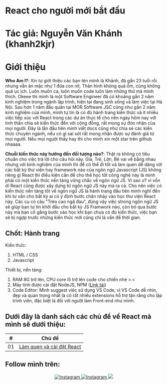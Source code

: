 # React cho người mới bắt đầu

# Tác giả: Nguyễn Văn Khánh (khanh2kjr)

# Giới thiệu

**Who Am I?**: Xin tự giới thiệu các bạn tên mình là Khánh, đã gần 23 tuổi rồi nhưng vẫn ăn mặc như 1 đứa con nít. Thân hình không quá ốm, cũng không quá ục ịch. Luôn muốn ca, luôn muốn code luôn làm những thứ mà mình thích. Okeee thì mình là một Software Engineer đã có khoảng gần 2 năm kinh nghiệm trong ngành lập trình, hiện tại đang sinh sống và làm việc tại Hà Nội. Sau hơn 1 năm đầu quân tại MOR Software JSC cũng như gần 2 năm kinh nghiệm của mình, mình tự tin là có đủ hành trang kiến thức và ít nhiều việc tiếp xúc với React trong các dự án thực tế cho nên ngày hôm nay với tinh thần chia sẻ kiến thức đến với cộng đồng, rất mong sự đón nhận của mọi người. Đây là lần đầu tiên mình viết docs cũng như chia sẻ các kiến thức chuyên ngành, nếu có gì sai sót rất mong nhận được sự đánh giá từ mọi người. Nếu mọi người thấy hay thì cho mình xin một star trên github nhaaaa.

**Chuỗi kiến thức này hướng đến đối tượng nào?**: Thật ra không có tiêu chuẩn cho việc trả lời cho câu hỏi này. Già, Trẻ, Lớn, Bé vai vế bằng nhau nhưng với kinh nghiệm của mình thì để có thể đi tốt và làm quen dễ dàng với các bất kỳ thư viện hay framework nào của ngôn ngữ Javascript (JS) không riêng gì React thì điều kiện cần để cho thể học tốt công nghệ này là mình phải có một kiến thức nền tảng vững chắc về ngôn ngữ JS. Vì sao ư? vì vốn dĩ React cũng được xây dựng từ ngôn ngữ JS này mà ra cả. Cho nên việc có kiến thức nền tảng tốt về ngôn ngữ JS là hành trang đầu tiên mình nghĩ đến khi tư vấn cho bất kỳ ai có ý định bước chân nhảy vào học thư viện React này. Các cụ có câu "Trèo cao ngã đau", đúng vậy việc strong ngôn ngữ JS sẽ giúp bạn tự tin khởi đầu cho bất kỳ JS Framwork nào, còn bỏ qua bước này mà bạn cố gắng bước vào học khi bạn chưa có đủ kiến thức, việc bạn sẽ bị ngợp trước những kiến thức mới cũng chỉ là vấn đề thời gian.

## Chốt: Hành trang

Kiến thức:

1. HTML / CSS
2. Javascript

Thiết bị, nền tảng:

1. RAM 8G trở lên, CPU core i5 trở lên code cho chiến nhé >.<
2. Máy tính được cài đặt NodeJS, NPM ([Link tải](https://nodejs.org/en))
3. Code Editor: Mình suggest việc sử dụng VS Code, vì VS Code dễ nhìn, đẹp và quan trọng nhất là có rất nhiều extensions hỗ trợ tận răng cho lập trình viên, đặc biệt là đối với người làm Front-end như mình.

## Dưới đây là danh sách các chủ đề về React mà mình sẽ dưới thiệu:

| #   |                             Chủ đề                             |
| --- | :------------------------------------------------------------: |
| 01  | [Làm quen và cài đặt React](./01-lam-quen-va-cai-dat-react.md) |

## Follow mình trên:

<div align="center">
  <a class="header-badge" target="_blank" href="https://www.instagram.com/khanh2kjr/">
    <img alt="Instagram" src="https://img.shields.io/badge/Instagram-E4405F?style=for-the-badge&logo=instagram&logoColor=white">
  </a>
  <a class="header-badge" target="_blank" href="https://www.facebook.com/khanh2kjr">
    <img alt="Instagram" src="https://img.shields.io/badge/Facebook-Connect-brightgreen?style=for-the-badge&labelColor=black&logo=facebook">
  </a>
  <a class="header-badge" target="_blank" href="https://www.linkedin.com/in/khanh2kjr/">
    <img src="https://img.shields.io/badge/style--5eba00.svg?label=LinkedIn&logo=linkedin&style=social">
  </a>
<div>
